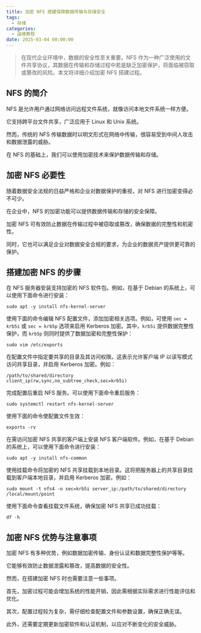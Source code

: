 ```yaml
---
title: 加密 NFS 搭建保障数据传输与存储安全
tags:
  - 存储
categories:
  - 运维教程
date: 2025-03-04 00:00:00
---
```


> 在现代企业环境中，数据的安全性至关重要。NFS 作为一种广泛使用的文件共享协议，其数据在传输和存储过程中若是缺乏加密保护，将面临被窃取或篡改的风险。本文将详细介绍加密 NFS 搭建过程。

<!-- more -->

## NFS 的简介

NFS 是允许用户通过网络访问远程文件系统，就像访问本地文件系统一样方便。

它支持跨平台文件共享，广泛应用于 Linux 和 Unix 系统。

然而，传统的 NFS 传输数据时以明文形式在网络中传输，很容易受到中间人攻击和数据泄露的威胁。

在 NFS 的基础上，我们可以使用加密技术来保护数据传输和存储。

## 加密 NFS 必要性

随着数据安全法规的日益严格和企业对数据保护的重视，对 NFS 进行加密变得必不可少。

在企业中，NFS 的加密功能可以提供数据传输和存储的安全保障。

加密 NFS 可有效防止数据在传输过程中被窃取或篡改，确保数据的完整性和机密性。

同时，它也可以满足企业对数据安全合规的要求，为企业的数据资产提供更可靠的保护。

## 搭建加密 NFS 的步骤

在 NFS 服务器安装支持加密的 NFS 软件包。例如，在基于 Debian 的系统上，可以使用下面命令进行安装：

```
sudo apt -y install nfs-kernel-server
```

使用下面的命令编辑 NFS 配置文件，添加加密相关选项。例如，可使用 `sec = krb5i` 或 `sec = krb5p` 选项来启用 Kerberos 加密。其中，`krb5i` 提供数据完整性保护，而 `krb5p` 则同时提供了数据加密和完整性保护：

```
sudo vim /etc/exports
```

在配置文件中指定要共享的目录及其访问权限。这表示允许客户端 IP 以读写模式访问共享目录，并启用 Kerberos 加密。例如：

```
/path/to/shared/directory client_ip(rw,sync,no_subtree_check,sec=krb5i)
```

完成配置后重启 NFS 服务。可以使用下面命令重启服务：

```
sudo systemctl restart nfs-kernel-server
```

使用下面的命令使配置文件生效：

```
exports -rv
```

在需访问加密 NFS 共享的客户端上安装 NFS 客户端软件。例如，在基于 Debian 的系统上，可以使用下面命令进行安装：

```
sudo apt -y install nfs-common
```

使用挂载命令将加密的 NFS 共享挂载到本地目录。这将把服务器上的共享目录挂载到客户端本地目录，并启用 Kerberos 加密。例如：

```
sudo mount -t nfs4 -o sec=krb5i server_ip:/path/to/shared/directory /local/mount/point
```

使用下面命令查看挂载文件系统，确保加密 NFS 共享已成功挂载：

```
df -h 
```

## 加密 NFS 优势与注意事项

加密 NFS 有多种优势，例如数据加密传输、身份认证和数据完整性保护等等。

它能够有效防止数据泄露和篡改，提高数据的安全性。

然而，在搭建加密 NFS 时也需要注意一些事项。

首先，加密过程可能会增加系统的性能开销，因此需根据实际需求进行性能评估和优化。

其次，配置过程较为复杂，需仔细检查配置文件和参数设置，确保正确无误。

此外，还需要定期更新加密软件和认证机制，以应对不断变化的安全威胁。